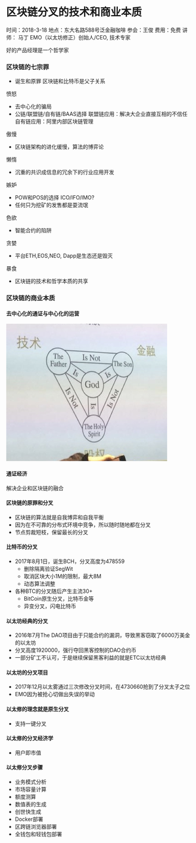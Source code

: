 # 区块链分叉的技术和商业本质
时间：2018-3-18
地点：东大名路588号泛金融咖啡
参会：王俊
费用：免费
讲师： 马丁 EMO（以太坊修正）创始人/CEO, 技术专家

好的产品经理是一个哲学家

### 区块链的七宗罪
- 诞生和原罪
   区块链和比特币是父子关系
  
愤怒
  
- 去中心化的骗局
- 公链/联盟链/自有链/BAAS选择
    联盟链应用：解决大企业直接互相的不信任
    自有链应用：阿里内部区块链管理

傲慢

- 区块链架构的进化缓慢，算法的博弈论

懒惰
   
- 沉重的共识成信息的冗余下的行业应用开发

嫉妒
    
- POW和POS的选择 ICO/IFO/IMO?
- 任何只为挖矿的发售都是耍流氓
    
色欲
    
- 智能合约的陷阱
    
贪婪
    
- 平台ETH,EOS,NEO, Dapp是生态还是毁灭
    
暴食
    
- 区块链的技术和哲学本质的共享

### 区块链的商业本质
#### 去中心化的通证与中心化的运营
![去中心化运营](media/区块链分叉的技术和商业本质-去中心化运营.jpg)


#### 通证经济
   解决企业和区块链的融合
   
#### 区块链的原罪和分叉
- 区块链的算法就是自我博弈和自我平衡
- 因为在不可靠的分布式环境中竞争，所以随时随地都在分叉
- 节点剪裁短枝，保留最长的分叉

#### 比特币的分叉
- 2017年8月1日，诞生BCH，分叉高度为478559
   - 删除隔离验证SegWit
   - 取消区块大小1M的限制，最大8M
   - 动态算法调整
- 各种BTC的分叉随后产生主流30+
   - BitCoin原生分叉，比特币金等
   - 异变分叉，闪电比特币

#### 以太坊经典的分叉
- 2016年7月The DAO项目由于只能合约的漏洞，导致黑客窃取了6000万美金的以太坊
- 分叉高度1920000，强行夺回黑客控制的DAO合约币
- 一部分矿工不认可，于是继续保留黑客利益的就是ETC以太坊经典

#### 以太坊的分叉项目
- 2017年12月以太雾通过三次修改分叉时间，在4730660抢到了分叉太子之位
- EMO因为被抢心切做出失误的举动
  
#### 以太修的理念就是原生分叉
  - 支持一键分叉

#### 以太修的分叉经济学
- 用户即市值

#### 以太修分叉步骤
- 业务模式分析
- 市场容量计算
- 额度测算
- 数值表的生成
- 创世快生成
- Docker部署
- 区跨链浏览器部署
- 全钱包和轻钱包部署
  
  
  
  
   
  


